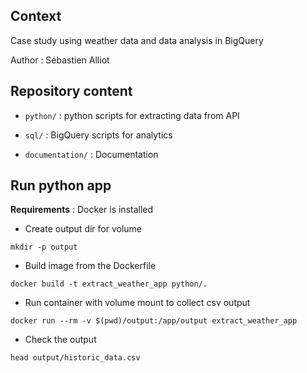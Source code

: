 ## Context

Case study using weather data and data analysis in BigQuery

Author : Sébastien Alliot

## Repository content

- `python/` : python scripts for extracting data from API

- `sql/` : BigQuery scripts for analytics

- `documentation/` : Documentation

## Run python app

**Requirements** : Docker is installed

- Create output dir for volume
```
mkdir -p output
```
- Build image from the Dockerfile
```
docker build -t extract_weather_app python/.
```
- Run container with volume mount to collect csv output 
```
docker run --rm -v $(pwd)/output:/app/output extract_weather_app
```
- Check the output
```
head output/historic_data.csv
```
